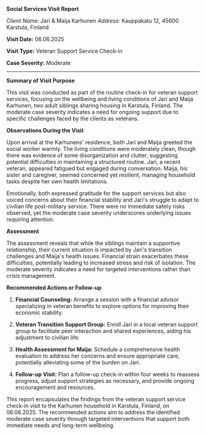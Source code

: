 **Social Services Visit Report**

*Client Name:* Jari & Maija Karhunen
*Address:* Kauppakatu 12, 45600 Karstula, Finland

**Visit Date:** 06.06.2025

**Visit Type:** Veteran Support Service Check-in

**Case Severity:** Moderate

---

**Summary of Visit Purpose**

This visit was conducted as part of the routine check-in for veteran support services, focusing on the wellbeing and living conditions of Jari and Maija Karhunen, two adult siblings sharing housing in Karstula, Finland. The moderate case severity indicates a need for ongoing support due to specific challenges faced by the clients as veterans.

**Observations During the Visit**

Upon arrival at the Karhunens' residence, both Jari and Maija greeted the social worker warmly. The living conditions were moderately clean, though there was evidence of some disorganization and clutter, suggesting potential difficulties in maintaining a structured routine. Jari, a recent veteran, appeared fatigued but engaged during conversation. Maija, his sister and caregiver, seemed concerned yet resilient, managing household tasks despite her own health limitations.

Emotionally, both expressed gratitude for the support services but also voiced concerns about their financial stability and Jari's struggle to adapt to civilian life post-military service. There were no immediate safety risks observed, yet the moderate case severity underscores underlying issues requiring attention.

**Assessment**

The assessment reveals that while the siblings maintain a supportive relationship, their current situation is impacted by Jari's transition challenges and Maija's health issues. Financial strain exacerbates these difficulties, potentially leading to increased stress and risk of isolation. The moderate severity indicates a need for targeted interventions rather than crisis management.

**Recommended Actions or Follow-up**

1. **Financial Counseling:** Arrange a session with a financial advisor specializing in veteran benefits to explore options for improving their economic stability.
   
2. **Veteran Transition Support Group:** Enroll Jari in a local veteran support group to facilitate peer interaction and shared experiences, aiding his adjustment to civilian life.

3. **Health Assessment for Maija:** Schedule a comprehensive health evaluation to address her concerns and ensure appropriate care, potentially alleviating some of the burden on Jari.

4. **Follow-up Visit:** Plan a follow-up check-in within four weeks to reassess progress, adjust support strategies as necessary, and provide ongoing encouragement and resources.

This report encapsulates the findings from the veteran support service check-in visit to the Karhunen household in Karstula, Finland, on 06.06.2025. The recommended actions aim to address the identified moderate case severity through targeted interventions that support both immediate needs and long-term wellbeing.